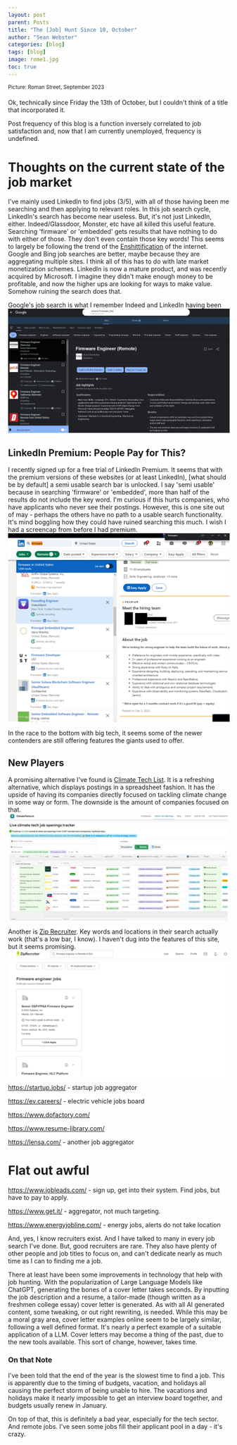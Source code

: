 ```yaml
---
layout: post
parent: Posts
title: "The [Job] Hunt Since 10, October"
author: "Sean Webster"
categories: [blog]
tags: [blog]
image: rome1.jpg
toc: true
---
```

<sup>Picture: Roman Street, September 2023</sup>

Ok, technically since Friday the 13th of October, but I couldn't think of a title that incorporated it.

Post frequency of this blog is a function inversely correlated to job satisfaction and, now that I am currently unemployed, frequency is undefined.

# Thoughts on the current state of the job market
I've mainly used LinkedIn to find jobs (3/5), with all of those having been me searching and then applying to relevant roles. In this job search cycle, LinkedIn's search has become near useless. But, it's not just LinkedIn, either. Indeed/Glassdoor, Monster, etc have all killed this useful feature.  Searching 'firmware' or 'embedded' gets results that have nothing to do with either of those. They don't even contain those key words! This seems to largely be following the trend of the [Enshittification](https://en.wikipedia.org/wiki/Enshittification) of the internet. Google and Bing job searches are better, maybe because they are aggregating multiple sites. I think all of this has to do with late market monetization schemes. LinkedIn is now a mature product, and was recently acquired by Microsoft. I imagine they didn't make enough money to be profitable, and now the higher ups are looking for ways to make value. Somehow ruining the search does that.

Google's job search is what I remember Indeed and LinkedIn having been
![Google Job Search](/../assets/img/jobs/jobs1.PNG)

## LinkedIn Premium: People Pay for This?
I recently signed up for a free trial of LinkedIn Premium. It seems that with the premium versions of these websites (or at least LinkedIn), [what should be by default] a semi usable search bar is unlocked. I say 'semi usable' because in searching 'firmware' or 'embedded', more than half of the results do not include the key word. I'm curious if this hurts companies, who have applicants who never see their postings. However, this is one site out of may - perhaps the others have no path to a usable search functionality.
It's mind boggling how they could have ruined searching this much. I wish I had a screencap from before I had premium.
![Linkedin Search](/../assets/img/jobs/jobs2.PNG)

In the race to the bottom with big tech, it seems some of the newer contenders are still offering features the giants used to offer.

## New Players
A promising alternative I've found is [Climate Tech List](https://www.climatetechlist.com/). It is a refreshing alternative, which displays postings in a spreadsheet fashion. It has the upside of having its companies directly focused on tackling climate change in some way or form. The downside is the amount of companies focused on that.
![Climate Tech List Search](/../assets/img/jobs/jobs4.PNG)

Another is [Zip Recruiter](https://www.ziprecruiter.com/). Key words and locations in their search actually work (that's a low bar, I know). I haven't dug into the features of this site, but it seems promising.
![Zip Recruiter Search](/../assets/img/jobs/jobs3.PNG)

https://startup.jobs/ - startup job aggregator

https://ev.careers/ - electric vehicle jobs board

https://www.dofactory.com/

https://www.resume-library.com/

https://lensa.com/ - another job aggregator

# Flat out awful
https://www.jobleads.com/ - sign up, get into their system. Find jobs, but have to pay to apply.

https://www.get.it/ - aggregator, not much targeting.

https://www.energyjobline.com/ - energy jobs, alerts do not take location

And, yes, I know recruiters exist. And I have talked to many in every job search I've done. But, good recruiters are rare. They also have plenty of other people and job titles to focus on, and can't dedicate nearly as much time as I can to finding me a job.

There at least have been some improvements in technology that help with job hunting. With the popularization of Large Language Models like ChatGPT, generating the bones of a cover letter takes seconds. By inputting the job description and a resume, a tailor-made (though written as a freshmen college essay) cover letter is generated. As with all AI generated content, some tweaking, or out right rewriting, is needed. While this may be a moral gray area, cover letter examples online seem to be largely similar, following a well defined format. It's nearly a perfect example of a suitable application of a LLM. Cover letters may become a thing of the past, due to the new tools available. This sort of change, however, takes time.

### On that Note
I've been told that the end of the year is the slowest time to find a job. This is apparently due to the timing of budgets, vacation, and holidays all causing the perfect storm of being unable to hire. The vacations and holidays make it nearly impossible to get an interview board together, and budgets usually renew in January.

On top of that, this is definitely a bad year, especially for the tech sector. And remote jobs. I've seen some jobs fill their applicant pool in a day - it's crazy.

